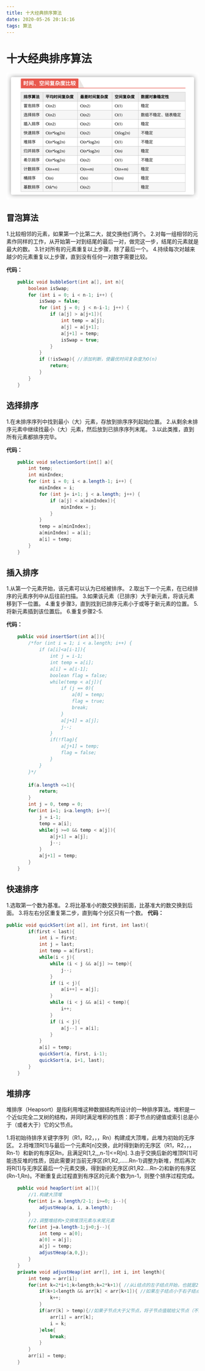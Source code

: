 ```yaml
---
title: 十大经典排序算法
date: 2020-05-26 20:16:16
tags: 算法
---
```


# 十大经典排序算法
![pic](./十大经典排序算法/十大经典排序算法.png)

## 冒泡算法
1.比较相邻的元素，如果第一个比第二大，就交换他们两个。
2.对每一组相邻的元素作同样的工作，从开始第一对到结尾的最后一对，做完这一步，结尾的元素就是最大的数。
3.针对所有的元素重复以上步骤，除了最后一个。
4.持续每次对越来越少的元素重复以上步骤，直到没有任何一对数字需要比较。

**代码：**
```java
    public void bubbleSort(int a[], int n){
        boolean isSwap;
        for (int i = 0; i < n-1; i++) {
            isSwap = false;
            for (int j = 0; j < n-i-1; j++) {
                if (a[j] > a[j+1]){
                    int temp = a[j];
                    a[j] = a[j+1];
                    a[j+1] = temp;
                    isSwap = true;
                }
            }
            if (!isSwap){ //添加判断，使最优时间复杂度为O(n)
                return;
            }
        }
    }
``` 

## 选择排序
1.在未排序序列中找到最小（大）元素，存放到排序序列起始位置。
2.从剩余未排序元素中继续找最小（大）元素，然后放到已排序序列末尾。
3.以此类推，直到所有元素都排序完毕。

**代码：**
```java
    public void selectionSort(int[] a){
        int temp;
        int minIndex;
        for (int i = 0; i < a.length-1; i++) {
            minIndex = i;
            for (int j= i+1; j < a.length; j++) {
                if (a[j] < a[minIndex]){
                    minIndex = j;
                }
            }
            temp = a[minIndex];
            a[minIndex] = a[i];
            a[i] = temp;
        }
    }
```

## 插入排序
1.从第一个元素开始，该元素可以认为已经被排序。
2.取出下一个元素，在已经排序的元素序列中从后往前扫描。
3.如果该元素（已排序）大于新元素，将该元素移到下一位置。
4.重复步骤3，直到找到已排序元素小于或等于新元素的位置。
5.将新元素插到该位置后。
6.重复步骤2-5.

**代码：**
```java
    public void insertSort(int a[]){
        /*for (int i = 1; i < a.length; i++) {
            if (a[i]<a[i-1]){
                int j = i-1;
                int temp = a[i];
                a[i] = a[i-1];
                boolean flag = false;
                while(temp < a[j]){
                    if (j == 0){
                        a[0] = temp;
                        flag = true;
                        break;
                    }
                    a[j+1] = a[j];
                    j--;
                }
                if(!flag){
                    a[j+1] = temp;
                    flag = false;
                }
            }
        }*/
        
        if(a.length <=1){
            return;
        }
        int j = 0, temp = 0;
        for(int i=1; i<a.length; i++){
            j = i-1;
            temp = a[i];
            while(j >=0 && temp < a[j]){
                a[j+1] = a[j];
                j--;
            }
            a[j+1] = temp;
        }
    }
```

## 快速排序
1.选取第一个数为基准。
2.将比基准小的数交换到前面，比基准大的数交换到后面。
3.将左右分区重复第二步，直到每个分区只有一个数。
**代码：**
```java
public void quickSort(int a[], int first, int last){
        if(first < last){
            int i = first;
            int j = last;
            int temp = a[first];
            while(i < j){
                while (i < j && a[j] >= temp){
                    j--;
                }
                if (i < j){
                    a[i++] = a[j];
                }
                while (i < j && a[i] < temp){
                    i++;
                }
                if (i < j){
                    a[j--] = a[i];
                }
            }
            a[i] = temp;
            quickSort(a, first, i-1);
            quickSort(a, i+1, last);
        }
    }
```

## 堆排序
堆排序（Heapsort）是指利用堆这种数据结构所设计的一种排序算法。堆积是一个近似完全二叉树的结构，并同时满足堆积的性质：即子节点的键值或索引总是小于（或者大于）它的父节点。

1.将初始待排序关键字序列（R1，R2，，，Rn）构建成大顶堆，此堆为初始的无序区。
2.将堆顶R[1]与最后一个元素R[n]交换，此时得到新的无序区（R1，R2，，，Rn-1）和新的有序区Rn，且满足R[1,2,,,n-1]<=R[n].
3.由于交换后新的堆顶R[1]可能违反堆的性质，因此需要对当前无序区(R1,R2,……Rn-1)调整为新堆，然后再次将R[1]与无序区最后一个元素交换，得到新的无序区(R1,R2….Rn-2)和新的有序区(Rn-1,Rn)。不断重复此过程直到有序区的元素个数为n-1，则整个排序过程完成。
```java
    public void heapSort(int a[]){
        //1.构建大顶堆
        for(int i= a.length/2-1; i>=0; i--){
            adjustHeap(a, i, a.length);
        }
        //2.调整堆结构+交换堆顶元素与末尾元素
        for(int j=a.length-1;j>0;j--){
            int temp = a[0];
            a[0] = a[j];
            a[j] = temp;
            adjustHeap(a,0,j);
        }
    }
    private void adjustHeap(int arr[], int i, int length){
        int temp = arr[i];
        for(int k=2*i+1;k<length;k=2*k+1){ //从i结点的左子结点开始，也就是2i+1处开始
            if(k+1<length && arr[k] < arr[k+1]){ //如果左子结点小于右子结点，k指向右子结点
                k++;
            }
            if(arr[k] > temp){//如果子节点大于父节点，将子节点值赋给父节点（不用进行交换）
                arr[i] = arr[k];
                i = k;
            }else{
                break;
            }
        }
        arr[i] = temp;
    }
```

